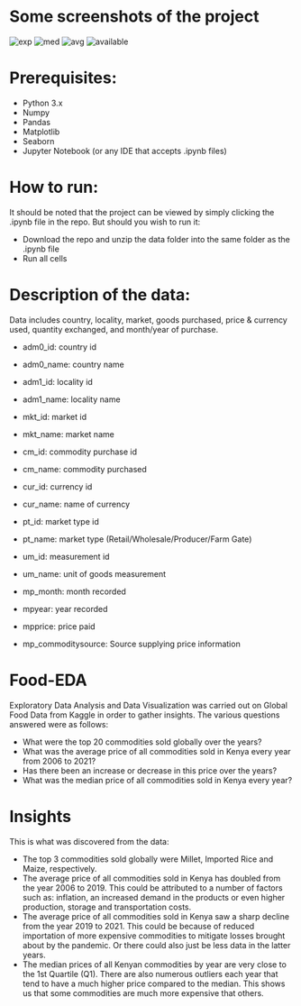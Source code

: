 # Some screenshots of the project
![exp](https://user-images.githubusercontent.com/50864725/155724097-bc9e10da-a822-4770-9aca-9636b64b0a79.PNG)
![med](https://user-images.githubusercontent.com/50864725/155724114-0973dadd-74f6-4175-a82e-14d75925c546.PNG)
![avg](https://user-images.githubusercontent.com/50864725/155724150-7c0b1597-5cb0-41e5-b127-10669bc24ab8.PNG)
![available](https://user-images.githubusercontent.com/50864725/155724161-3b45bb3e-2bae-4ba2-8a4b-c7132cce3425.PNG)

# Prerequisites:
- Python 3.x
- Numpy
- Pandas
- Matplotlib
- Seaborn
- Jupyter Notebook (or any IDE that accepts .ipynb files)

# How to run:
It should be noted that the project can be viewed by simply clicking the .ipynb file in the repo. But should you wish to run it:
- Download the repo and unzip the data folder into the same folder as the .ipynb file
- Run all cells

# Description of the data:
Data includes country, locality, market, goods purchased, price & currency used, quantity exchanged, and month/year of purchase.

- adm0_id: country id

- adm0_name: country name
- adm1_id: locality id
- adm1_name: locality name


- mkt_id: market id
- mkt_name: market name
- cm_id: commodity purchase id
- cm_name: commodity purchased
- cur_id: currency id
- cur_name: name of currency
- pt_id: market type id
- pt_name: market type (Retail/Wholesale/Producer/Farm Gate)
- um_id: measurement id
- um_name: unit of goods measurement
- mp_month: month recorded
- mpyear: year recorded
- mpprice: price paid
- mp_commoditysource: Source supplying price information

# Food-EDA
Exploratory Data Analysis and Data Visualization was carried out on Global Food Data from Kaggle in order to gather insights. The various questions answered were as follows:
- What were the top 20 commodities sold globally over the years?
- What was the average price of all commodities sold in Kenya every year from 2006 to 2021?
- Has there been an increase or decrease in this price over the years?
- What was the median price of all commodities sold in Kenya every year?

# Insights
This is what was discovered from the data:
- The top 3 commodities sold globally were Millet, Imported Rice and Maize, respectively.
- The average price of all commodities sold in Kenya has doubled from the year 2006 to 2019. This could be attributed to a number of factors such as: inflation, an increased demand in the products or even higher production, storage and transportation costs.  
- The average price of all commodities sold in Kenya saw a sharp decline from the year 2019 to 2021. This could be because of reduced importation of more expensive commodities to mitigate losses brought about by the pandemic. Or there could also just be less data in the latter years. 
- The median prices of all Kenyan commodities by year are very close to the 1st Quartile (Q1). There are also numerous outliers each year that tend to have a much higher price compared to the median. This shows us that some commodities are much more expensive that others. 

